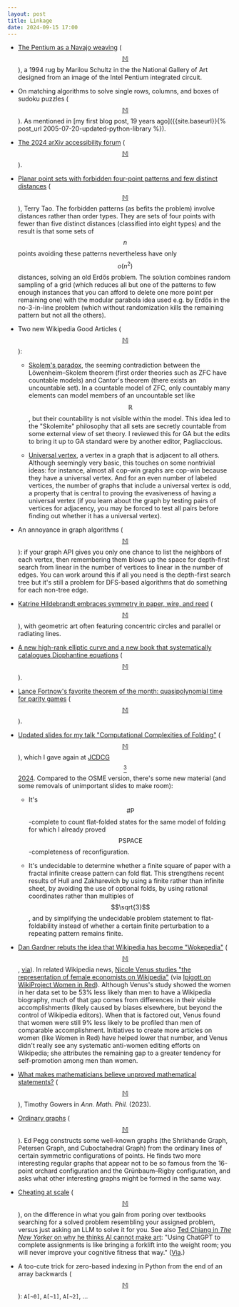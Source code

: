 ```yaml
---
layout: post
title: Linkage
date: 2024-09-15 17:00
---
```

* [The Pentium as a Navajo weaving](https://www.righto.com/2024/08/pentium-navajo-fairchild-shiprock.html) <span style="white-space:nowrap">([$$\mathbb{M}$$](https://oldbytes.space/@kenshirriff/113063183366751314)),</span> a 1994 rug by Marilou Schultz in the the National Gallery of Art designed from an image of the Intel Pentium integrated circuit.

* On matching algorithms to solve single rows, columns, and boxes of sudoku puzzles <span style="white-space:nowrap">([$$\mathbb{M}$$](https://mathstodon.xyz/@OscarCunningham/113061503854881735)).</span> As mentioned in [my first blog post, 19 years ago]({{site.baseurl}}{% post_url 2005-07-20-updated-python-library %}).

* [The 2024 arXiv accessibility forum](https://accessibility2024.arxiv.org/) <span style="white-space:nowrap">([$$\mathbb{M}$$](https://mathstodon.xyz/@arXiv/113074569622143914)).</span> 

* [Planar point sets with forbidden four-point patterns and few distinct distances](https://terrytao.wordpress.com/2024/09/03/planar-point-sets-with-forbidden-four-point-patterns-and-few-distinct-distances/) <span style="white-space:nowrap">([$$\mathbb{M}$$](https://mathstodon.xyz/@11011110/113077864613031195))</span>, Terry Tao. The forbidden patterns (as befits the problem) involve distances rather than order types. They are sets of four points with fewer than five distinct distances (classified into eight types) and the result is that some sets of $$n$$ points avoiding these patterns nevertheless have only $$o(n^2)$$ distances, solving an old Erdős problem. The solution combines random sampling of a grid (which reduces all but one of the patterns to few enough instances that you can afford to delete one more point per remaining one) with the modular parabola idea used e.g. by Erdős in the no-3-in-line problem (which without randomization kills the remaining pattern but not all the others).

* Two new Wikipedia Good Articles <span style="white-space:nowrap">([$$\mathbb{M}$$](https://mathstodon.xyz/@11011110/113087436510864519)):</span> 

  * [Skolem's paradox](https://en.wikipedia.org/wiki/Skolem%27s_paradox), the seeming contradiction between the Löwenheim–Skolem theorem (first order theories such as ZFC have countable models) and Cantor's theorem (there exists an uncountable set). In a countable model of ZFC, only countably many elements can model members of an uncountable set like $$\mathbb{R}$$, but their countability is not visible within the model. This idea led to the "Skolemite" philosophy that all sets are secretly countable from some external view of set theory. I reviewed this for GA but the edits to bring it up to GA standard were by another editor, Pagliaccious.

  * [Universal vertex](https://en.wikipedia.org/wiki/Universal_vertex), a vertex in a graph that is adjacent to all others. Although seemingly very basic, this touches on some nontrivial ideas: for instance, almost all cop-win graphs are cop-win because they have a universal vertex. And for an even number of labeled vertices, the number of graphs that include a universal vertex is odd, a property that is central to proving the evasiveness of having a universal vertex (if you learn about the graph by testing pairs of vertices for adjacency, you may be forced to test all pairs before finding out whether it has a universal vertex).

* An annoyance in graph algorithms <span style="white-space:nowrap">([$$\mathbb{M}$$](https://mathstodon.xyz/@simontatham@hachyderm.io/113090238768776332)):</span> if your graph API gives you only one chance to list the neighbors of each vertex, then remembering them blows up the space for depth-first search from linear in the number of vertices to linear in the number of edges. You can work around this if all you need is the depth-first search tree but it's still a problem for DFS-based algorithms that do something for each non-tree edge.

* [Katrine Hildebrandt embraces symmetry in paper, wire, and reed](https://www.thisiscolossal.com/2024/09/katrine-hildebrandt-geometric-paper/) <span style="white-space:nowrap">([$$\mathbb{M}$$](https://mathstodon.xyz/@colossal@mastodon.art/113086071950162916)),</span> with geometric art often featuring concentric circles and parallel or radiating lines.

* [A new high-rank elliptic curve and a new book that systematically catalogues Diophantine equations](https://thehighergeometer.wordpress.com/2024/09/08/two-items-a-new-rare-high-rank-elliptic-curve-and-a-beautifully-organised-orchard-of-diophantine-equations/) <span style="white-space:nowrap">([$$\mathbb{M}$$](https://mathstodon.xyz/@highergeometer/113096781081097494)).</span> 

* [Lance Fortnow's favorite theorem of the month: quasipolynomial time for parity games](https://blog.computationalcomplexity.org/2024/09/favorite-theorems-parity-games.html) <span style="white-space:nowrap">([$$\mathbb{M}$$](https://fediscience.org/@fortnow/113079786277164572)).</span> 

* [Updated slides for my talk "Computational Complexities of Folding"](https://ics.uci.edu/~eppstein/pubs/Epp-JCDCG3-24.pdf) <span style="white-space:nowrap">([$$\mathbb{M}$$](https://mathstodon.xyz/@11011110/113113448219523895)),</span> which I gave again at [JCDCG$$^3$$ 2024](https://sites.google.com/view/jcdcg2024). Compared to the OSME version, there's some new material (and some removals of unimportant slides to make room):

  * It's $$\mathsf{\#P}$$-complete to count flat-folded states for the same model of folding for which I already proved $$\mathsf{PSPACE}$$-completeness of reconfiguration.

  * It's undecidable to determine whether a finite square of paper with a fractal infinite crease pattern can fold flat. This strengthens recent results of Hull and Zakharevich by using a finite rather than infinite sheet, by avoiding the use of optional folds, by using rational coordinates rather than multiples of $$\sqrt{3}$$, and by simplifying the undecidable problem statement to flat-foldability instead of whether a certain finite perturbation to a repeating pattern remains finite.

* [Dan Gardner rebuts the idea that Wikipedia has become "Wokepedia"](https://dgardner.substack.com/p/has-wikipedia-become-wokepedia) <span style="white-space:nowrap">([$$\mathbb{M}$$](https://mathstodon.xyz/@11011110/113118824604991393),</span>  [via](https://3quarksdaily.com/3quarksdaily/2024/09/has-wikipedia-become-wokepedia.html)). In related Wikipedia news, [Nicole Venus studies "the representation of female economists on Wikipedia"](https://papers.ssrn.com/sol3/papers.cfm?abstract_id=4540744) (via [Ipigott on WikiProject Women in Red](https://en.wikipedia.org/wiki/Wikipedia_talk:WikiProject_Women_in_Red)). Although Venus's study showed the women in her data set to be 53% less likely than men to have a Wikipedia biography, much of that gap comes from differences in their visible accomplishments (likely caused by biases elsewhere, but beyond the control of Wikipedia editors). When that is factored out, Venus found that women were still 9% less likely to be profiled than men of comparable accomplishment. Initiatives to create more articles on women (like Women in Red) have helped lower that number, and Venus didn't really see any systematic anti-women editing efforts on Wikipedia; she attributes the remaining gap to a greater tendency for self-promotion among men than women.

* [What makes mathematicians believe
unproved mathematical statements?](https://mxphi.com/wp-content/uploads/2023/04/MxPhi-Gowers2023.pdf) <span style="white-space:nowrap">([$$\mathbb{M}$$](https://mathstodon.xyz/@wtgowers/110639100049503090)),</span> Timothy Gowers in _Ann. Math. Phil._ (2023).

* [Ordinary graphs](https://community.wolfram.com/groups/-/m/t/3273063) <span style="white-space:nowrap">([$$\mathbb{M}$$](https://mathstodon.xyz/@11011110/113127467356678550)).</span> Ed Pegg constructs some well-known graphs (the Shrikhande Graph, Petersen Graph, and Cuboctahedral Graph) from the ordinary lines of certain symmetric configurations of points. He finds two more interesting regular graphs that appear not to be so famous from the 16-point orchard configuration and the Grünbaum–Rigby configuration, and asks what other interesting graphs might be formed in the same way.

* [Cheating at scale](https://www.argmin.net/p/cheating-at-scale) <span style="white-space:nowrap">([$$\mathbb{M}$$](https://mathstodon.xyz/@11011110/113134173670022149)),</span> on the difference in what you gain from poring over textbooks searching for a solved problem resembling your assigned problem, versus just asking an LLM to solve it for you. See also [Ted Chiang in _The New Yorker_ on why he thinks AI cannot make art](https://www.newyorker.com/culture/the-weekend-essay/why-ai-isnt-going-to-make-art): "Using ChatGPT to complete assignments is like bringing a forklift into the weight room; you will never improve your cognitive fitness that way." ([Via](https://mathstodon.xyz/@highergeometer/113065970944091774).)

* A too-cute trick for zero-based indexing in Python from the end of an array backwards <span style="white-space:nowrap">([$$\mathbb{M}$$](https://mathstodon.xyz/@JordiGH/113087203873987695)):</span> `A[~0]`, `A[~1]`, `A[~2]`, ...